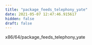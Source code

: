 ```yaml
---
title: "package_feeds_telephony_yate"
date: 2021-05-07 12:47:46.915617
hidden: false
draft: false
---
```


x86/64/package_feeds_telephony_yate

